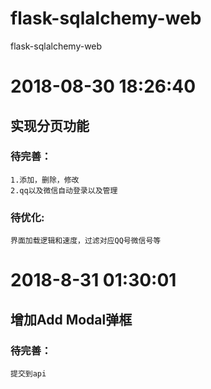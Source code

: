 # flask-sqlalchemy-web
flask-sqlalchemy-web

# 2018-08-30 18:26:40
## 实现分页功能
### 待完善：
    1.添加，删除，修改
    2.qq以及微信自动登录以及管理
### 待优化:
    界面加载逻辑和速度，过滤对应QQ号微信号等

# 2018-8-31 01:30:01
## 增加Add Modal弹框
### 待完善：
    提交到api

